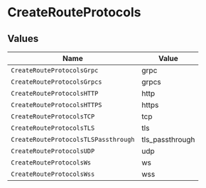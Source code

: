 # CreateRouteProtocols


## Values

| Name                                 | Value                                |
| ------------------------------------ | ------------------------------------ |
| `CreateRouteProtocolsGrpc`           | grpc                                 |
| `CreateRouteProtocolsGrpcs`          | grpcs                                |
| `CreateRouteProtocolsHTTP`           | http                                 |
| `CreateRouteProtocolsHTTPS`          | https                                |
| `CreateRouteProtocolsTCP`            | tcp                                  |
| `CreateRouteProtocolsTLS`            | tls                                  |
| `CreateRouteProtocolsTLSPassthrough` | tls_passthrough                      |
| `CreateRouteProtocolsUDP`            | udp                                  |
| `CreateRouteProtocolsWs`             | ws                                   |
| `CreateRouteProtocolsWss`            | wss                                  |